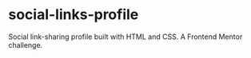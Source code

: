 # social-links-profile
Social link-sharing profile built with HTML and CSS. A Frontend Mentor challenge.
